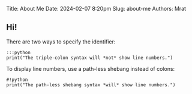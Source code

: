 Title: About Me
Date: 2024-02-07 8:20pm
Slug: about-me
Authors: Mrat

## Hi! 

There are two ways to specify the identifier:

    :::python
    print("The triple-colon syntax will *not* show line numbers.")

To display line numbers, use a path-less shebang instead of colons:

    #!python
    print("The path-less shebang syntax *will* show line numbers.")
